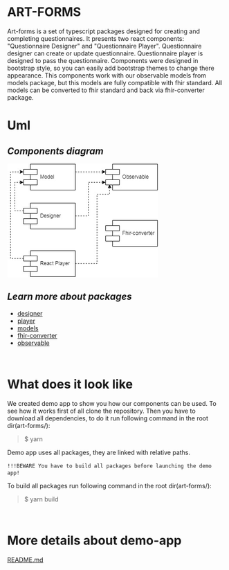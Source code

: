 # **ART-FORMS**

Art-forms is a set of typescript packages designed for creating and completing  questionnaires. It presents two react components: "Questionnaire Designer" and "Questionnaire Player". Questionnaire designer can create or update questionnaire. Questionnaire player is designed to pass the questionnaire. Components were designed in bootstrap style, so you can easily add bootstrap themes to change there appearance. This components work with our observable models from models package, but this models are fully compatible with fhir standard. All models can be converted to fhir standard and back via fhir-converter package.

# Uml

## _Components diagram_

![uml diagram](./Uml-diagram-modules.jpg)

## _Learn more about packages_
* [designer](https://github.com/Artezio/ART-FORMS/blob/master/packages/designer/README.md "@art-forms/designer package")
* [player](https://github.com/Artezio/ART-FORMS/blob/master/packages/player/README.md "@art-forms/player package")
* [models](https://github.com/Artezio/ART-FORMS/blob/master/packages/models/README.md "@art-forms/models package")
* [fhir-converter](https://github.com/Artezio/ART-FORMS/blob/master/packages/fhir-converter/README.md "@art-forms/fhir-converter package")
* [observable](https://github.com/Artezio/ART-FORMS/blob/master/packages/observable/README.md "@art-forms/observable package")


&nbsp;
# What does it look like
We created demo app to show you how our components can be used. To see how it works first of all clone the repository. Then you have to download all dependencies, to do it run following command in the root dir(art-forms/): 

> $ yarn

Demo app uses all packages, they are linked with relative paths.

```
!!!BEWARE You have to build all packages before launching the demo app!
```

To build all packages run following command in the root dir(art-forms/):
> $ yarn build

&nbsp;
# More details about demo-app
[README.md](https://github.com/Artezio/ART-FORMS/blob/master/packages/demo-app/README.md "@art-forms/demo-app")